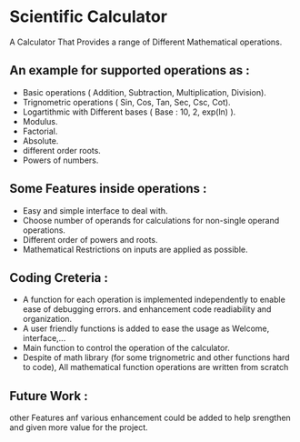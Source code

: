 # Scientific Calculator
A Calculator That Provides a range of Different Mathematical operations. 

## An example for supported operations as :

- Basic operations ( Addition, Subtraction, Multiplication, Division).
- Trignometric operations ( Sin, Cos, Tan, Sec, Csc, Cot).
- Logartithmic with Different bases ( Base : 10, 2, exp(ln) ).
- Modulus.
- Factorial.
- Absolute.
- different order roots.
- Powers of numbers.

## Some Features inside operations : 
- Easy and simple interface to deal with.
- Choose number of operands for calculations for non-single operand operations.
- Different order of powers and roots.
- Mathematical Restrictions on inputs are applied as possible.

## Coding Creteria : 
- A function for each operation is implemented independently to enable ease of debugging errors.
  and enhancement code readiability and organization.
- A user friendly functions is added to ease the usage as Welcome, interface,...
- Main function to control the operation of the calculator. 
- Despite of math library (for some trignometric and other functions hard to code), 
  All mathematical function operations are written from scratch

## Future Work : 
other Features anf various enhancement could be added to help srengthen and given more value
for the project.
